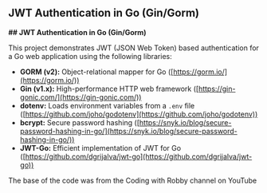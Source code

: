 ## JWT Authentication in Go (Gin/Gorm)

**## JWT Authentication in Go (Gin/Gorm)**

This project demonstrates JWT (JSON Web Token) based authentication for a Go web application using the following libraries:

* **GORM (v2):** Object-relational mapper for Go ([https://gorm.io/](https://gorm.io/))
* **Gin (v1.x):** High-performance HTTP web framework ([https://gin-gonic.com/](https://gin-gonic.com/))
* **dotenv:** Loads environment variables from a `.env` file ([https://github.com/joho/godotenv](https://github.com/joho/godotenv))
* **bcrypt:** Secure password hashing ([https://snyk.io/blog/secure-password-hashing-in-go/](https://snyk.io/blog/secure-password-hashing-in-go/))
* **JWT-Go:** Efficient implementation of JWT for Go ([https://github.com/dgrijalva/jwt-go](https://github.com/dgrijalva/jwt-go))

The base of the code was from the Coding with Robby channel on YouTube


